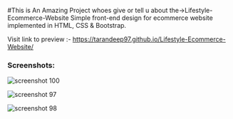 #This is An Amazing Project whoes give or tell u about the->Lifestyle-Ecommerce-Website
Simple front-end design for ecommerce website implemented in HTML, CSS & Bootstrap.


Visit link to preview :- https://tarandeep97.github.io/Lifestyle-Ecommerce-Website/

### Screenshots:
![screenshot 100](https://user-images.githubusercontent.com/28994081/47411649-15bc0300-d787-11e8-81fc-55d51d1c2b32.png)

![screenshot 97](https://user-images.githubusercontent.com/28994081/47411712-40a65700-d787-11e8-9ff9-6abd4400d2b5.png)

![screenshot 98](https://user-images.githubusercontent.com/28994081/47411758-6895ba80-d787-11e8-83fe-8bcbf6a9f335.png)

